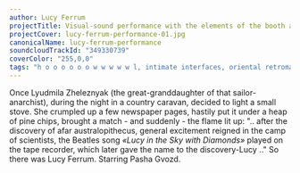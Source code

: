 ```yaml
---
author: Lucy Ferrum
projectTitle: Visual-sound performance with the elements of the booth and the spoken word
projectCover: lucy-ferrum-performance-01.jpg
canonicalName: lucy-ferrum-performance
soundcloudTrackId: "349330739"
coverColor: "255,0,0"
tags: "h o o o o o o w w w w w l, intimate interfaces, oriental retromania, practices of ourselves, extensions, pharmachoreography, political dancefloor, terror of relationship"
---
```


Once Lyudmila Zheleznyak (the great-granddaughter of that sailor-anarchist), during the night in a country caravan, decided to light a small stove. She crumpled up a few newspaper pages, hastily put it under a heap of pine chips, brought a match - and suddenly - the flame lit up:
".. after the discovery of afar australopithecus, general excitement reigned in the camp of scientists, the Beatles song _«Lucy in the Sky with Diamonds»_ played on the tape recorder, which later gave the name to the discovery-Lucy .."
So there was Lucy Ferrum. Starring Pasha Gvozd.
